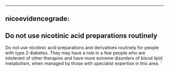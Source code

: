 
---
niceevidencegrade: 
---

## Do not use nicotinic acid preparations routinely
Do not use nicotinic acid preparations and derivatives routinely for people with type 2 diabetes. They may have a role in a few people who are intolerant of other therapies and have more extreme disorders of blood lipid metabolism, when managed by those with specialist expertise in this area.
'

